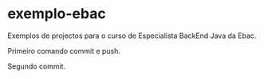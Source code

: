# exemplo-ebac
Exemplos de projectos para o curso de Especialista BackEnd Java da Ebac.

Primeiro comando commit e push.

Segundo commit.
